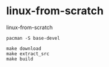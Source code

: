 # linux-from-scratch
linux-from-scratch

```
pacman -S base-devel

make download
make extract_src
make build
```
